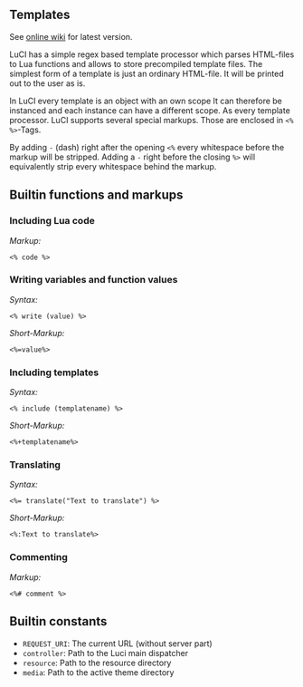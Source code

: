 ## Templates

See [online wiki](https://github.com/openwrt/luci/wiki/Templates) for latest version.

LuCI has a simple regex based template processor which parses HTML-files to Lua functions and allows to store precompiled template files.
The simplest form of a template is just an ordinary HTML-file. It will be printed out to the user as is.

In LuCI every template is an object with an own scope
It can therefore be instanced and each instance can have a different scope.
As every template processor. LuCI supports several special markups. Those are enclosed in `<% %>`-Tags.

By adding `-` (dash) right after the opening `<%` every whitespace before the markup will be stripped.
Adding a `-` right before the closing `%>` will equivalently strip every whitespace behind the markup.


## Builtin functions and markups
### Including Lua code
*Markup:*
```
<% code %>
```

### Writing variables and function values
*Syntax:*
```
<% write (value) %>
```

*Short-Markup:*
```
<%=value%>
```

### Including templates
*Syntax:*
```
<% include (templatename) %>
```

*Short-Markup:*
```
<%+templatename%>
```


### Translating
*Syntax:*
```
<%= translate("Text to translate") %>
```

*Short-Markup:*
```
<%:Text to translate%>
```


### Commenting
*Markup:*
```
<%# comment %>
```

## Builtin constants
* `REQUEST_URI`: The current URL (without server part)
* `controller`: Path to the Luci main dispatcher
* `resource`: Path to the resource directory
* `media`: Path to the active theme directory

